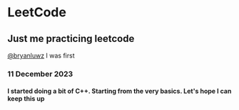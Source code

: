 # LeetCode

## Just me practicing leetcode

[@bryanluwz](https://github.com/bryanluwz) I was first

### 11 December 2023

#### I started doing a bit of C++. Starting from the very basics. Let's hope I can keep this up
